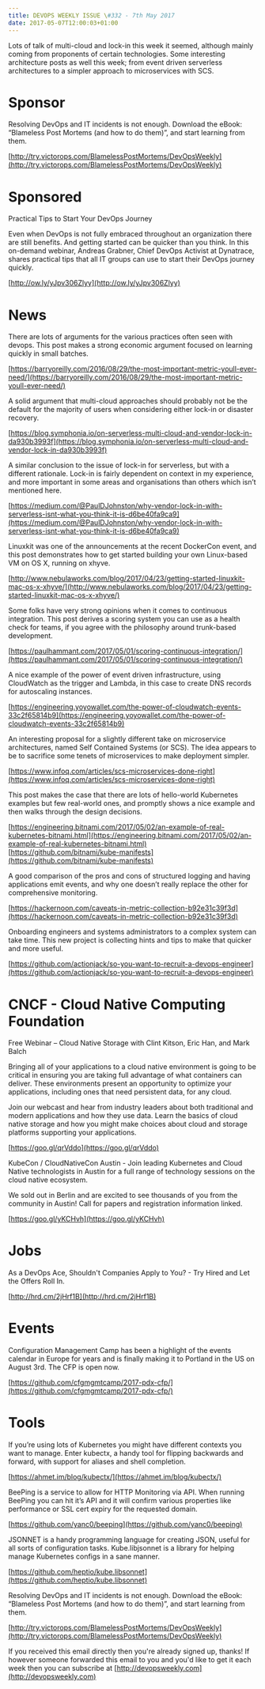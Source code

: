```yaml
---
title: DEVOPS WEEKLY ISSUE \#332 - 7th May 2017 
date: 2017-05-07T12:00:03+01:00
---
```


Lots of talk of multi-cloud and lock-in this week it seemed, although mainly coming from proponents of certain technologies. Some interesting architecture posts as well this week; from event driven serverless architectures to a simpler approach to microservices with SCS.


Sponsor
======

Resolving DevOps and IT incidents is not enough. Download the eBook: “Blameless Post Mortems (and how to do them)”, and start learning from them.

[http://try.victorops.com/BlamelessPostMortems/DevOpsWeekly](http://try.victorops.com/BlamelessPostMortems/DevOpsWeekly)


Sponsored
========

Practical Tips to Start Your DevOps Journey

Even when DevOps is not fully embraced throughout an organization there are still benefits. And getting started can be quicker than you think. In this on-demand webinar, Andreas Grabner, Chief DevOps Activist at Dynatrace, shares practical tips that all IT groups can use to start their DevOps journey quickly.

[http://ow.ly/yJpv306Zlyy](http://ow.ly/yJpv306Zlyy)


News
====

There are lots of arguments for the various practices often seen with devops. This post makes a strong economic argument focused on learning quickly in small batches.

[https://barryoreilly.com/2016/08/29/the-most-important-metric-youll-ever-need/](https://barryoreilly.com/2016/08/29/the-most-important-metric-youll-ever-need/)


A solid argument that multi-cloud approaches should probably not be the default for the majority of users when considering either lock-in or disaster recovery.

[https://blog.symphonia.io/on-serverless-multi-cloud-and-vendor-lock-in-da930b3993f](https://blog.symphonia.io/on-serverless-multi-cloud-and-vendor-lock-in-da930b3993f)


A similar conclusion to the issue of lock-in for serverless, but with a different rationale. Lock-in is fairly dependent on context in my experience, and more important in some areas and organisations than others which isn’t mentioned here.

[https://medium.com/@PaulDJohnston/why-vendor-lock-in-with-serverless-isnt-what-you-think-it-is-d6be40fa9ca9](https://medium.com/@PaulDJohnston/why-vendor-lock-in-with-serverless-isnt-what-you-think-it-is-d6be40fa9ca9)


Linuxkit was one of the announcements at the recent DockerCon event, and this post demonstrates how to get started building your own Linux-based VM on OS X, running on xhyve.

[http://www.nebulaworks.com/blog/2017/04/23/getting-started-linuxkit-mac-os-x-xhyve/](http://www.nebulaworks.com/blog/2017/04/23/getting-started-linuxkit-mac-os-x-xhyve/)


Some folks have very strong opinions when it comes to continuous integration. This post derives a scoring system you can use as a health check for teams, if you agree with the philosophy around trunk-based development.

[https://paulhammant.com/2017/05/01/scoring-continuous-integration/](https://paulhammant.com/2017/05/01/scoring-continuous-integration/)


A nice example of the power of event driven infrastructure, using CloudWatch as the trigger and Lambda, in this case to create DNS records for autoscaling instances.

[https://engineering.yoyowallet.com/the-power-of-cloudwatch-events-33c2f65814b9](https://engineering.yoyowallet.com/the-power-of-cloudwatch-events-33c2f65814b9)


An interesting proposal for a slightly different take on microservice architectures, named Self Contained Systems (or SCS). The idea appears to be to sacrifice some tenets of microservices to make deployment simpler.

[https://www.infoq.com/articles/scs-microservices-done-right](https://www.infoq.com/articles/scs-microservices-done-right)


This post makes the case that there are lots of hello-world Kubernetes examples but few real-world ones, and promptly shows a nice example and then walks through the design decisions.

[https://engineering.bitnami.com/2017/05/02/an-example-of-real-kubernetes-bitnami.html](https://engineering.bitnami.com/2017/05/02/an-example-of-real-kubernetes-bitnami.html)
[https://github.com/bitnami/kube-manifests](https://github.com/bitnami/kube-manifests)


A good comparison of the pros and cons of structured logging and having applications emit events, and why one doesn’t really replace the other for comprehensive monitoring.

[https://hackernoon.com/caveats-in-metric-collection-b92e31c39f3d](https://hackernoon.com/caveats-in-metric-collection-b92e31c39f3d)


Onboarding engineers and systems administrators to a complex system can take time. This new project is collecting hints and tips to make that quicker and more useful.

[https://github.com/actionjack/so-you-want-to-recruit-a-devops-engineer](https://github.com/actionjack/so-you-want-to-recruit-a-devops-engineer)


CNCF - Cloud Native Computing Foundation
====

Free Webinar – Cloud Native Storage with Clint Kitson, Eric Han, and Mark Balch

Bringing all of your applications to a cloud native environment is going to be critical in ensuring you are taking full advantage of what containers can deliver. These environments present an opportunity to optimize your applications, including ones that need persistent data, for any cloud.

Join our webcast and hear from industry leaders about both traditional and modern applications and how they use data. Learn the basics of cloud native storage and how you might make choices about cloud and storage platforms supporting your applications.

[https://goo.gl/qrVddo](https://goo.gl/qrVddo)


KubeCon / CloudNativeCon Austin - Join leading Kubernetes and Cloud Native technologists in Austin for a full range of technology sessions on the cloud native ecosystem.

We sold out in Berlin and are excited to see thousands of you from the community in Austin! Call for papers and registration information linked.

[https://goo.gl/yKCHvh](https://goo.gl/yKCHvh)


Jobs
====

As a DevOps Ace, Shouldn't Companies Apply to You? - Try Hired and Let the Offers Roll In.

[http://hrd.cm/2jHrf1B](http://hrd.cm/2jHrf1B)


Events
======

Configuration Management Camp has been a highlight of the events calendar in Europe for years and is finally making it to Portland in the US on August 3rd. The CFP is open now.

[https://github.com/cfgmgmtcamp/2017-pdx-cfp/](https://github.com/cfgmgmtcamp/2017-pdx-cfp/)


Tools
=====

If you’re using lots of Kubernetes you might have different contexts you want to manage. Enter kubectx, a handy tool for flipping backwards and forward, with support for aliases and shell completion.

[https://ahmet.im/blog/kubectx/](https://ahmet.im/blog/kubectx/)


BeePing is a service to allow for HTTP Monitoring via API. When running BeePing you can hit it’s API and it will confirm various properties like performance or SSL cert expiry for the requested domain.

[https://github.com/yanc0/beeping](https://github.com/yanc0/beeping)


JSONNET is a handy programming language for creating JSON, useful for all sorts of configuration tasks. Kube.libjsonnet is a library for helping manage Kubernetes configs in a sane manner.

[https://github.com/heptio/kube.libsonnet](https://github.com/heptio/kube.libsonnet)


Resolving DevOps and IT incidents is not enough. Download the eBook: “Blameless Post Mortems (and how to do them)”, and start learning from them.

[http://try.victorops.com/BlamelessPostMortems/DevOpsWeekly](http://try.victorops.com/BlamelessPostMortems/DevOpsWeekly)



If you received this email directly then you're already signed up, thanks! If however someone forwarded this email to you and you'd like to get it each week then you can subscribe at [http://devopsweekly.com](http://devopsweekly.com)

